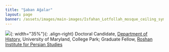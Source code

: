 ```yaml
---
title: "Şaban Ağalar"
layout: page
banner: /assets/images/main-images/Isfahan_Lotfollah_mosque_ceiling_symmetric_narrow_border.png
---
```


![](/assets/images/team/saban_headshot.jpg){: width="35%"}{: .align-right} 
Doctoral Candidate, [Department of History](https://history.umd.edu/), University of Maryland, College Park; Graduate Fellow, [Roshan Institute for Persian Studies](https://sllc.umd.edu/fields/persian)